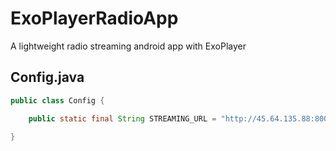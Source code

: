 # ExoPlayerRadioApp
A lightweight radio streaming android app with ExoPlayer

## Config.java

```java
public class Config {

    public static final String STREAMING_URL = "http://45.64.135.88:8000/stream1";

}

```
